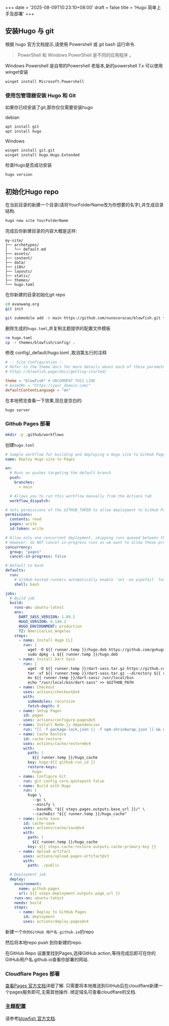 +++
date = '2025-08-09T10:23:10+08:00'
draft = false
title = 'Hugo 简单上手及部署'
+++

## 安装Hugo 与 git

根据 hugo 官方文档提示,请使用 Powershell 或 git bash 运行命令.

> PowerShell 和 Windows PowerShell 是不同的应用程序 。

Windows Powershell 是自带的Powershell 老版本,新的powershell 7.x 可以使用winget安装

```sh
winget install Microsoft.Powershell
```

### 使用包管理器安装 Hugo 和 Git

如果你已经安装了git,那你仅仅需要安装hugo

debian

```sh
apt install git
apt install hugo
```

Windows

```sh
winget install git.git
winget install Hugo.Hugo.Extended
```

检查Hugo是否成功安装

```sh
hugo version
```

## 初始化Hugo repo

在当前目录的新建一个目录(请将YourFolderName改为你想要的名字),并生成目录结构.

```sh
hugo new site YourFolderName
```

完成后你新建目录的内容大概是这样:

```
my-site/
├── archetypes/
│   └── default.md
├── assets/
├── content/
├── data/
├── i18n/
├── layouts/
├── static/
├── themes/
└── hugo.toml
```

在你新建的目录初始化git repo

```sh
cd evanwang.org
git init
```



```sh
git submodule add -b main https://github.com/nunocoracao/blowfish.git themes/blowfish
```

删除生成的`hugo.toml`,并复制主题提供的配置文件模板

```sh
rm hugo.toml
cp -r themes/blowfish/config/ .
```

修改 config/_default/hugo.toml ,取消第五行的注释

```toml
# -- Site Configuration --
# Refer to the theme docs for more details about each of these parameters.
# https://blowfish.page/docs/getting-started/

theme = "blowfish" # UNCOMMENT THIS LINE
# baseURL = "https://your_domain.com/"
defaultContentLanguage = "en"
```

在本地预览查看一下效果,现在是空白的:

```sh
hugo server
```

### Github Pages 部署

```sh
mkdir -p .github/workflows
```

创建`hugo.tonl`

```yml
# Sample workflow for building and deploying a Hugo site to GitHub Pages
name: Deploy Hugo site to Pages

on:
  # Runs on pushes targeting the default branch
  push:
    branches:
      - main

  # Allows you to run this workflow manually from the Actions tab
  workflow_dispatch:

# Sets permissions of the GITHUB_TOKEN to allow deployment to GitHub Pages
permissions:
  contents: read
  pages: write
  id-token: write

# Allow only one concurrent deployment, skipping runs queued between the run in-progress and latest queued.
# However, do NOT cancel in-progress runs as we want to allow these production deployments to complete.
concurrency:
  group: "pages"
  cancel-in-progress: false

# Default to bash
defaults:
  run:
    # GitHub-hosted runners automatically enable `set -eo pipefail` for Bash shells.
    shell: bash

jobs:
  # Build job
  build:
    runs-on: ubuntu-latest
    env:
      DART_SASS_VERSION: 1.89.2
      HUGO_VERSION: 0.148.2
      HUGO_ENVIRONMENT: production
      TZ: America/Los_Angeles
    steps:
      - name: Install Hugo CLI
        run: |
          wget -O ${{ runner.temp }}/hugo.deb https://github.com/gohugoio/hugo/releases/download/v${HUGO_VERSION}/hugo_extended_${HUGO_VERSION}_linux-amd64.deb
          sudo dpkg -i ${{ runner.temp }}/hugo.deb
      - name: Install Dart Sass
        run: |
          wget -O ${{ runner.temp }}/dart-sass.tar.gz https://github.com/sass/dart-sass/releases/download/${DART_SASS_VERSION}/dart-sass-${DART_SASS_VERSION}-linux-x64.tar.gz
          tar -xf ${{ runner.temp }}/dart-sass.tar.gz --directory ${{ runner.temp }}
          mv ${{ runner.temp }}/dart-sass/ /usr/local/bin
          echo "/usr/local/bin/dart-sass" >> $GITHUB_PATH
      - name: Checkout
        uses: actions/checkout@v4
        with:
          submodules: recursive
          fetch-depth: 0
      - name: Setup Pages
        id: pages
        uses: actions/configure-pages@v5
      - name: Install Node.js dependencies
        run: "[[ -f package-lock.json || -f npm-shrinkwrap.json ]] && npm ci || true"
      - name: Cache Restore
        id: cache-restore
        uses: actions/cache/restore@v4
        with:
          path: |
            ${{ runner.temp }}/hugo_cache
          key: hugo-${{ github.run_id }}
          restore-keys:
            hugo-
      - name: Configure Git
        run: git config core.quotepath false
      - name: Build with Hugo
        run: |
          hugo \
            --gc \
            --minify \
            --baseURL "${{ steps.pages.outputs.base_url }}/" \
            --cacheDir "${{ runner.temp }}/hugo_cache"
      - name: Cache Save
        id: cache-save
        uses: actions/cache/save@v4
        with:
          path: |
            ${{ runner.temp }}/hugo_cache
          key: ${{ steps.cache-restore.outputs.cache-primary-key }}
      - name: Upload artifact
        uses: actions/upload-pages-artifact@v3
        with:
          path: ./public

  # Deployment job
  deploy:
    environment:
      name: github-pages
      url: ${{ steps.deployment.outputs.page_url }}
    runs-on: ubuntu-latest
    needs: build
    steps:
      - name: Deploy to GitHub Pages
        id: deployment
        uses: actions/deploy-pages@v4
```

新建一个`你的GitHub 用户名.github.io`的repo

然后将本地repo push 到你新建的repo.

在GitHub Repo 设置里找到Pages,选择GitHub action,等待完成后即可在你的GitHub用户名.github.io查看你部署的网站.

### Cloudflare Pages 部署

[查看Pages 官方文档](https://developers.cloudflare.com/pages/framework-guides/deploy-a-hugo-site/
)详细了解.
只需要将本地推送到GitHub后在cloudflare新建一个pages服务即可,无需其他操作.
绑定域名可查看cloudflare的文档.

### 主题配置

请参考[blowfish 官方文档](https://blowfish.page/zh-cn/).
